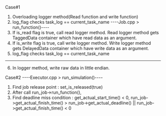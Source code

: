 Case#1
1. Overloading logger method(Read function and write function)
2. log_flag checks task_log == current_task_name
----Job.cpp > run_function()----
3. If is_read flag is true, call read logger method. Read logger method gets TaggedData container which have read data as an argument.
4. If is_write flag is true, call write logger method. Write logger method gets DelayedData container which have write data as an argument.
5. log_flag checks task_log == current_task_name
---------------------------------
6. In logger method, write raw data in little endian.

Case#2
----Executor.cpp > run_simulation()----
1. Find job release point : set_is_released(true)
2. After call run_job->run_function(),
3. Find deadline miss condition : get_actual_start_time() < 0, run_job->get_actual_finish_time() > run_job->get_actual_deadline() || run_job->get_actual_finish_time() < 0
